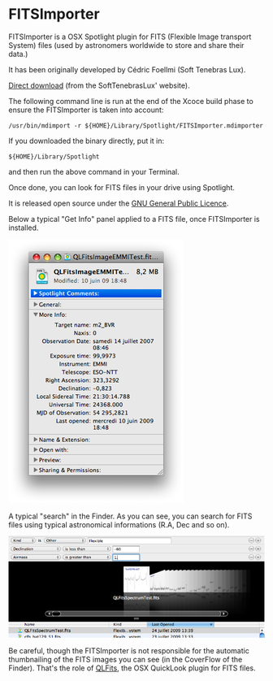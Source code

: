 FITSImporter
============

FITSImporter is a OSX Spotlight plugin for FITS (Flexible Image transport System) files (used by astronomers worldwide to store and share their data.)

It has been originally developed by Cédric Foellmi (Soft Tenebras Lux). 

[Direct download](http://www.softtenebraslux.com/download.php?software=fitsimporter) (from the SoftTenebrasLux' website).


The following command line is run at the end of the Xcoce build phase to ensure the FITSImporter is taken into account:

    /usr/bin/mdimport -r ${HOME}/Library/Spotlight/FITSImporter.mdimporter
    
If you downloaded the binary directly, put it in:

    ${HOME}/Library/Spotlight
    
and then run the above command in your Terminal.

Once done, you can look for FITS files in your drive using Spotlight.

It is released open source under the [GNU General Public Licence](http://en.wikipedia.org/wiki/GNU_General_Public_License).

Below a typical "Get Info" panel applied to a FITS file, once FITSImporter is installed.

<img src="Resources/FITSImporter_snap1.png" width=345px>

A typical "search" in the Finder. As you can see, you can search for FITS files using typical astronomical informations (R.A, Dec and so on).

<img src="Resources/FITSImporter_snap2.png" width=700px>

Be careful, though the FITSImporter is not responsible for the automatic thumbnailing of the FITS images you can see (in the CoverFlow of the Finder). That's the role of [QLFits](https://github.com/SoftTenebrasLux/QLFits), the OSX QuickLook plugin for FITS files.
